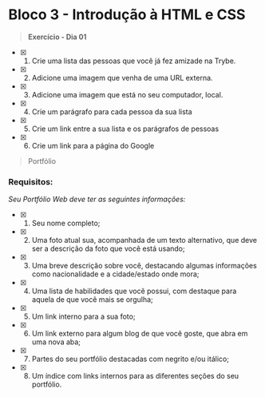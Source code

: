 # Bloco 3 - Introdução à HTML e CSS

> **Exercício - Dia 01**

- [x] 1. Crie uma lista das pessoas que você já fez amizade na Trybe.
- [x] 2. Adicione uma imagem que venha de uma URL externa.
- [x] 3. Adicione uma imagem que está no seu computador, local.
- [x] 4. Crie um parágrafo para cada pessoa da sua lista
- [x] 5. Crie um link entre a sua lista e os parágrafos de pessoas
- [x] 6. Crie um link para a página do Google

> Portfólio

### Requisitos:

*Seu Portfólio Web deve ter as seguintes informações:*

- [x] 1. Seu nome completo;
- [x] 2. Uma foto atual sua, acompanhada de um texto alternativo, que deve ser a descrição da foto que você está usando;
- [x] 3. Uma breve descrição sobre você, destacando algumas informações como nacionalidade e a cidade/estado onde mora;
- [x] 4. Uma lista de habilidades que você possui, com destaque para aquela de que você mais se orgulha;
- [x] 5. Um link interno para a sua foto;
- [x] 6. Um link externo para algum blog de que você goste, que abra em uma nova aba;
- [x] 7. Partes do seu portfólio destacadas com negrito e/ou itálico;
- [x] 8. Um índice com links internos para as diferentes seções do seu portfólio.
